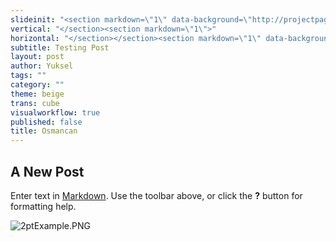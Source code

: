 ```yaml
---
slideinit: "<section markdown=\"1\" data-background=\"http://projectpages.github.io/project-pages/img/slidebackground.png\"><section markdown=\"1\">"
vertical: "</section><section markdown=\"1\">"
horizontal: "</section></section><section markdown=\"1\" data-background=\"http://projectpages.github.io/project-pages/img/slidebackground.png\"><section markdown=\"1\">"
subtitle: Testing Post
layout: post
author: Yuksel
tags: ""
category: ""
theme: beige
trans: cube
visualworkflow: true
published: false
title: Osmancan
---
```


## A New Post

Enter text in [Markdown](http://daringfireball.net/projects/markdown/). Use the toolbar above, or click the **?** button for formatting help.


![2ptExample.PNG]({{site.baseurl}}/img/2ptExample.PNG)


